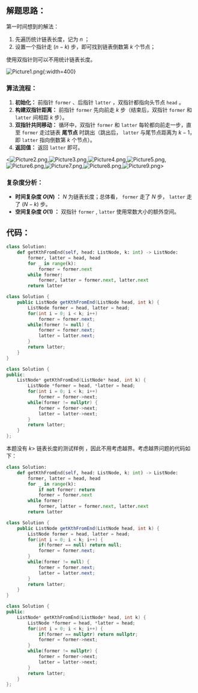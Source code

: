 ## 解题思路：

第一时间想到的解法：

1. 先遍历统计链表长度，记为 $n$ ；
2. 设置一个指针走 $(n-k)$ 步，即可找到链表倒数第 $k$ 个节点；

使用双指针则可以不用统计链表长度。

![Picture1.png](https://pic.leetcode-cn.com/1600794523-AAMvoP-Picture1.png){:width=400}

### 算法流程：

1. **初始化：** 前指针 `former` 、后指针 `latter` ，双指针都指向头节点 `head​` 。
2. **构建双指针距离：** 前指针 `former` 先向前走 $k$ 步（结束后，双指针 `former` 和 `latter` 间相距 $k$ 步）。
3. **双指针共同移动：** 循环中，双指针 `former` 和 `latter`  每轮都向前走一步，直至 `former` 走过链表 **尾节点** 时跳出（跳出后， `latter` 与尾节点距离为 $k-1$，即 `latter` 指向倒数第 $k$ 个节点）。
4. **返回值：** 返回 `latter` 即可。

<![Picture2.png](https://pic.leetcode-cn.com/1600794523-rIzxRa-Picture2.png),![Picture3.png](https://pic.leetcode-cn.com/1600794523-uBYNOH-Picture3.png),![Picture4.png](https://pic.leetcode-cn.com/1600794523-DUsoIo-Picture4.png),![Picture5.png](https://pic.leetcode-cn.com/1600794523-KeuJNd-Picture5.png),![Picture6.png](https://pic.leetcode-cn.com/1600794523-wGInQX-Picture6.png),![Picture7.png](https://pic.leetcode-cn.com/1600794523-zzxWkh-Picture7.png),![Picture8.png](https://pic.leetcode-cn.com/1600794523-NHOoqg-Picture8.png),![Picture9.png](https://pic.leetcode-cn.com/1600794523-vBjirm-Picture9.png)>

### 复杂度分析：

- **时间复杂度 $O(N)$ ：** $N$ 为链表长度；总体看， `former` 走了 $N$ 步， `latter` 走了 $(N-k)$ 步。
- **空间复杂度 $O(1)$ ：** 双指针 `former` , `latter` 使用常数大小的额外空间。

## 代码：

```Python []
class Solution:
    def getKthFromEnd(self, head: ListNode, k: int) -> ListNode:
        former, latter = head, head
        for _ in range(k):
            former = former.next
        while former:
            former, latter = former.next, latter.next
        return latter
```

```Java []
class Solution {
    public ListNode getKthFromEnd(ListNode head, int k) {
        ListNode former = head, latter = head;
        for(int i = 0; i < k; i++)
            former = former.next;
        while(former != null) {
            former = former.next;
            latter = latter.next;
        }
        return latter;
    }
}
```

```C++ []
class Solution {
public:
    ListNode* getKthFromEnd(ListNode* head, int k) {
        ListNode *former = head, *latter = head;
        for(int i = 0; i < k; i++)
            former = former->next;
        while(former != nullptr) {
            former = former->next;
            latter = latter->next;
        }
        return latter;
    }
};
```

本题没有 $k>$ 链表长度的测试样例 ，因此不用考虑越界。考虑越界问题的代码如下：

```Python []
class Solution:
    def getKthFromEnd(self, head: ListNode, k: int) -> ListNode:
        former, latter = head, head
        for _ in range(k):
            if not former: return
            former = former.next
        while former:
            former, latter = former.next, latter.next
        return latter
```

```Java []
class Solution {
    public ListNode getKthFromEnd(ListNode head, int k) {
        ListNode former = head, latter = head;
        for(int i = 0; i < k; i++) {
            if(former == null) return null;
            former = former.next;
        }
        while(former != null) {
            former = former.next;
            latter = latter.next;
        }
        return latter;
    }
}
```

```C++ []
class Solution {
public:
    ListNode* getKthFromEnd(ListNode* head, int k) {
        ListNode *former = head, *latter = head;
        for(int i = 0; i < k; i++) {
            if(former == nullptr) return nullptr;
            former = former->next;
        }
        while(former != nullptr) {
            former = former->next;
            latter = latter->next;
        }
        return latter;
    }
};
```
